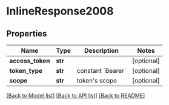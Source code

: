 # InlineResponse2008

## Properties
Name | Type | Description | Notes
------------ | ------------- | ------------- | -------------
**access_token** | **str** |  | [optional] 
**token_type** | **str** | constant &#x60;Bearer&#x60; | [optional] 
**scope** | **str** | token&#x27;s scope | [optional] 

[[Back to Model list]](../README.md#documentation-for-models) [[Back to API list]](../README.md#documentation-for-api-endpoints) [[Back to README]](../README.md)

